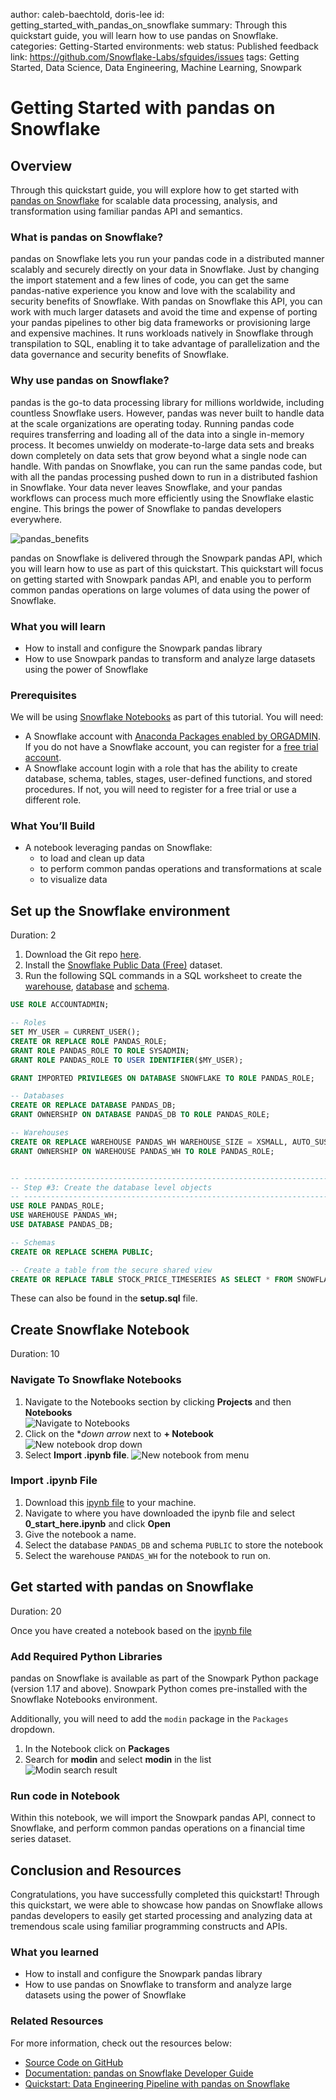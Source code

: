 author: caleb-baechtold, doris-lee
id: getting_started_with_pandas_on_snowflake
summary: Through this quickstart guide, you will learn how to use pandas on Snowflake.
categories: Getting-Started
environments: web
status: Published 
feedback link: https://github.com/Snowflake-Labs/sfguides/issues
tags: Getting Started, Data Science, Data Engineering, Machine Learning, Snowpark

# Getting Started with pandas on Snowflake
<!-- ------------------------ -->
## Overview 

Through this quickstart guide, you will explore how to get started with [pandas on Snowflake](https://docs.snowflake.com/en/developer-guide/snowpark/python/snowpark-pandas) for scalable data processing, analysis, and transformation using familiar pandas API and semantics.

### What is pandas on Snowflake?

pandas on Snowflake lets you run your pandas code in a distributed manner scalably and securely directly on your data in Snowflake. Just by changing the import statement and a few lines of code, you can get the same pandas-native experience you know and love with the scalability and security benefits of Snowflake. With pandas on Snowflake this API, you can work with much larger datasets and avoid the time and expense of porting your pandas pipelines to other big data frameworks or provisioning large and expensive machines. It runs workloads natively in Snowflake through transpilation to SQL, enabling it to take advantage of parallelization and the data governance and security benefits of Snowflake. 

### Why use pandas on Snowflake?
pandas is the go-to data processing library for millions worldwide, including countless Snowflake users. However, pandas was never built to handle data at the scale organizations are operating today. Running pandas code requires transferring and loading all of the data into a single in-memory process. It becomes unwieldy on moderate-to-large data sets and breaks down completely on data sets that grow beyond what a single node can handle. With pandas on Snowflake, you can run the same pandas code, but with all the pandas processing pushed down to run in a distributed fashion in Snowflake. Your data never leaves Snowflake, and your pandas workflows can process much more efficiently using the Snowflake elastic engine. This brings the power of Snowflake to pandas developers everywhere.

![pandas_benefits](./assets/pandas_benefits.png)

pandas on Snowflake is delivered through the Snowpark pandas API, which you will learn how to use as part of this quickstart. This quickstart will focus on getting started with Snowpark pandas API, and enable you to perform common pandas operations on large volumes of data using the power of Snowflake.

### What you will learn 
- How to install and configure the Snowpark pandas library
- How to use Snowpark pandas to transform and analyze large datasets using the power of Snowflake

### Prerequisites
We will be using [Snowflake Notebooks](https://docs.snowflake.com/user-guide/ui-snowsight/notebooks) as part of this tutorial. You will need:
- A Snowflake account with [Anaconda Packages enabled by ORGADMIN](https://docs.snowflake.com/en/developer-guide/udf/python/udf-python-packages.html#using-third-party-packages-from-anaconda). If you do not have a Snowflake account, you can register for a [free trial account](https://signup.snowflake.com/?utm_cta=quickstarts_).
- A Snowflake account login with a role that has the ability to create database, schema, tables, stages, user-defined functions, and stored procedures. If not, you will need to register for a free trial or use a different role.

### What You’ll Build 
- A notebook leveraging pandas on Snowflake:
    - to load and clean up data
    - to perform common pandas operations and transformations at scale
    - to visualize data 

<!-- ------------------------ -->
## Set up the Snowflake environment
Duration: 2

1. Download the Git repo [here](https://github.com/Snowflake-Labs/sfguide-getting-started-with-snowpark-pandas).
2. Install the [Snowflake Public Data (Free)](https://app.snowflake.com/marketplace/listing/GZTSZ290BV255/snowflake-public-data-products-snowflake-public-data-free?search=snowflake%20public%20data%20) dataset. 
3. Run the following SQL commands in a SQL worksheet to create the [warehouse](https://docs.snowflake.com/en/sql-reference/sql/create-warehouse.html), [database](https://docs.snowflake.com/en/sql-reference/sql/create-database.html) and [schema](https://docs.snowflake.com/en/sql-reference/sql/create-schema.html).

```SQL
USE ROLE ACCOUNTADMIN;

-- Roles
SET MY_USER = CURRENT_USER();
CREATE OR REPLACE ROLE PANDAS_ROLE;
GRANT ROLE PANDAS_ROLE TO ROLE SYSADMIN;
GRANT ROLE PANDAS_ROLE TO USER IDENTIFIER($MY_USER);

GRANT IMPORTED PRIVILEGES ON DATABASE SNOWFLAKE TO ROLE PANDAS_ROLE;

-- Databases
CREATE OR REPLACE DATABASE PANDAS_DB;
GRANT OWNERSHIP ON DATABASE PANDAS_DB TO ROLE PANDAS_ROLE;

-- Warehouses
CREATE OR REPLACE WAREHOUSE PANDAS_WH WAREHOUSE_SIZE = XSMALL, AUTO_SUSPEND = 300, AUTO_RESUME= TRUE;
GRANT OWNERSHIP ON WAREHOUSE PANDAS_WH TO ROLE PANDAS_ROLE;


-- ----------------------------------------------------------------------------
-- Step #3: Create the database level objects
-- ----------------------------------------------------------------------------
USE ROLE PANDAS_ROLE;
USE WAREHOUSE PANDAS_WH;
USE DATABASE PANDAS_DB;

-- Schemas
CREATE OR REPLACE SCHEMA PUBLIC;

-- Create a table from the secure shared view
CREATE OR REPLACE TABLE STOCK_PRICE_TIMESERIES AS SELECT * FROM SNOWFLAKE_PUBLIC_DATA_FREE.PUBLIC_DATA_FREE.STOCK_PRICE_TIMESERIES;
```

These can also be found in the **setup.sql** file.

<!-- ------------------------ -->
## Create Snowflake Notebook
Duration: 10

### Navigate To Snowflake Notebooks

1. Navigate to the Notebooks section by clicking **Projects** and then **Notebooks**  
![Navigate to Notebooks](assets/navigate_to_notebooks.png)  
2. Click on the **down arrow* next to **+ Notebook**  
![New notebook drop down](assets/new_notebook_dropdown.png)  
3. Select **Import .ipynb file**.
![New notebook from menu](assets/notebook_from_menu.png)  

### Import .ipynb File
1. Download this [ipynb file](https://github.com/Snowflake-Labs/sfguide-getting-started-with-pandas-on-snowflake/blob/main/notebooks/0_start_here.ipynb) to your machine.
2. Navigate to where you have downloaded the ipynb file and select **0_start_here.ipynb** and click **Open**  
3. Give the notebook a name.
4. Select the database `PANDAS_DB` and schema `PUBLIC` to store the notebook
5. Select the warehouse `PANDAS_WH` for the notebook to run on. 

<!-- ------------------------ -->
## Get started with pandas on Snowflake
Duration: 20

Once you have created a notebook based on the [ipynb file](https://github.com/Snowflake-Labs/sfguide-getting-started-with-pandas-on-snowflake/blob/main/notebooks/0_start_here.ipynb)

### Add Required Python Libraries

pandas on Snowflake is available as part of the Snowpark Python package (version 1.17 and above). 
Snowpark Python comes pre-installed with the Snowflake Notebooks environment. 

Additionally, you will need to add the `modin` package in the `Packages` dropdown.

1. In the Notebook click on **Packages**  
2. Search for **modin** and select **modin** in the list  
![Modin search result](assets/modin_result.png)  

### Run code in Notebook
Within this notebook, we will import the Snowpark pandas API, connect to Snowflake, and perform common pandas operations on a financial time series dataset.

<!-- ------------------------ -->
## Conclusion and Resources
Congratulations, you have successfully completed this quickstart! Through this quickstart, we were able to showcase how pandas on Snowflake allows pandas developers to easily get started processing and analyzing data at tremendous scale using familiar programming constructs and APIs.

### What you learned
- How to install and configure the Snowpark pandas library
- How to use pandas on Snowflake to transform and analyze large datasets using the power of Snowflake

### Related Resources

For more information, check out the resources below:

- [Source Code on GitHub](https://github.com/Snowflake-Labs/sfguide-getting-started-with-snowpark-pandas)
- [Documentation: pandas on Snowflake Developer Guide](https://docs.snowflake.com/developer-guide/snowpark/python/pandas-on-snowflake)
- [Quickstart: Data Engineering Pipeline with pandas on Snowflake](https://quickstarts.snowflake.com/guide/data_engineering_pipelines_with_snowpark_pandas/)
<!-- ------------------------ -->
